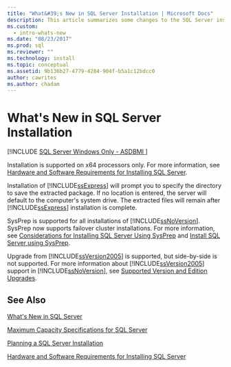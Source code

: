 ```yaml
---
title: "What&#39;s New in SQL Server Installation | Microsoft Docs"
description: This article summarizes some changes to the SQL Server installation process, including SysPrep support and upgrading from SQL Server 2005.
ms.custom:
  - intro-whats-new
ms.date: "08/23/2017"
ms.prod: sql
ms.reviewer: ""
ms.technology: install
ms.topic: conceptual
ms.assetid: 9b136b27-4779-4284-904f-b5a1c12bdcc0
author: cawrites
ms.author: chadam
---
```

# What&#39;s New in SQL Server Installation
[!INCLUDE [SQL Server Windows Only - ASDBMI ](../../includes/applies-to-version/sql-windows-only-asdbmi.md)]

 Installation is supported on x64 processors only. For more information, see [Hardware and Software Requirements for Installing SQL Server](../../sql-server/install/hardware-and-software-requirements-for-installing-sql-server.md).
  
 Installation of [!INCLUDE[ssExpress](../../includes/ssexpress-md.md)] will prompt you to specify the directory to save the extracted package. If no location is entered, the server will default to the computer's system drive. The extracted files will remain after [!INCLUDE[ssExpress](../../includes/ssexpress-md.md)] installation is complete.  
  
 SysPrep is supported for all installations of [!INCLUDE[ssNoVersion](../../includes/ssnoversion-md.md)]. SysPrep now supports failover cluster installations. For more information, see [Considerations for Installing SQL Server Using SysPrep](../../database-engine/install-windows/considerations-for-installing-sql-server-using-sysprep.md) and [Install SQL Server using SysPrep](../../database-engine/install-windows/install-sql-server-using-sysprep.md).  
  
 Upgrade from [!INCLUDE[ssVersion2005](../../includes/ssversion2005-md.md)] is supported, but side\-by\-side is not supported. For more information about [!INCLUDE[ssVersion2005](../../includes/ssversion2005-md.md)] support in [!INCLUDE[ssNoVersion](../../includes/ssnoversion-md.md)], see [Supported Version and Edition Upgrades](../../database-engine/install-windows/supported-version-and-edition-upgrades.md).  
 
  
## See Also  
[What's New in SQL Server](../../sql-server/what-s-new-in-sql-server-2017.md)

[Maximum Capacity Specifications for SQL Server](../../sql-server/maximum-capacity-specifications-for-sql-server.md)   

[Planning a SQL Server Installation](../../sql-server/install/planning-a-sql-server-installation.md)   

[Hardware and Software Requirements for Installing SQL Server](../../sql-server/install/hardware-and-software-requirements-for-installing-sql-server.md)  
  
